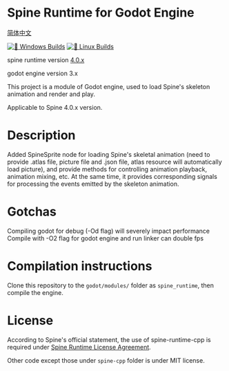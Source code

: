 # Spine Runtime for Godot Engine

[简体中文](readme_zh.md)

[![🚪 Windows Builds](https://github.com/rayxuln/spine-runtime-for-godot/actions/workflows/windows.yml/badge.svg?branch=spine4.0)](https://github.com/rayxuln/spine-runtime-for-godot/actions/workflows/windows.yml)
[![🐧 Linux Builds](https://github.com/rayxuln/spine-runtime-for-godot/actions/workflows/linux.yml/badge.svg?branch=spine4.0)](https://github.com/rayxuln/spine-runtime-for-godot/actions/workflows/linux.yml)

spine runtime version [4.0.x](https://github.com/EsotericSoftware/spine-runtimes/commit/555c124a4440526ac2b89232e12037563c0e0100)

godot engine version 3.x

This project is a module of Godot engine, used to load Spine's skeleton animation and render and play.

Applicable to Spine 4.0.x version.

# Description
Added SpineSprite node for loading Spine's skeletal animation (need to provide .atlas file, picture file and .json file, atlas resource will automatically load picture), and provide methods for controlling animation playback, animation mixing, etc. At the same time, it provides corresponding signals for processing the events emitted by the skeleton animation.

# Gotchas
Compiling godot for debug (-Od flag) will severely impact performance
Compile with -O2 flag for godot engine and run linker can double fps

# Compilation instructions
Clone this repository to the `godot/modules/` folder as `spine_runtime`, then compile the engine.

# License
According to Spine's official statement, the use of spine-runtime-cpp is required under [Spine Runtime License Agreement](http://zh.esotericsoftware.com/spine-runtimes-license).

Other code except those under `spine-cpp` folder is under MIT license.